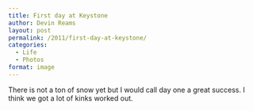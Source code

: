 ```yaml
---
title: First day at Keystone
author: Devin Reams
layout: post
permalink: /2011/first-day-at-keystone/
categories:
  - Life
  - Photos
format: image
---
```

There is not a ton of snow yet but I would call day one a great success. I think we got a lot of kinks worked out.